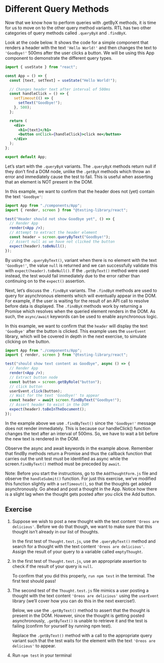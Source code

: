 # Different Query Methods

Now that we know how to perform queries with .getByX methods, it is time for us to move on to the other query method variants. RTL has two other categories of query methods called `.queryByX` and `.findByX`.

Look at the code below. It shows the code for a simple component that renders a header with the text `'Hello World!'` and then changes the text to `'Goodbye!'` 500ms after the user clicks a button. We will be using this App component to demonstrate the different query types.

```jsx
import { useState } from "react";

const App = () => {
  const [text, setText] = useState("Hello World!");

  // Changes header text after interval of 500ms
  const handleClick = () => {
    setTimeout(() => {
      setText("Goodbye!");
    }, 500);
  };

  return (
    <div>
      <h1>{text}</h1>
      <button onClick={handleClick}>click me</button>
    </div>
  );
};

export default App;
```

Let’s start with the `.queryByX` variants. The `.queryByX` methods return null if they don’t find a DOM node, unlike the `.getByX` methods which throw an error and immediately cause the test to fail. This is useful when asserting that an element is NOT present in the DOM.

In this example, we want to confirm that the header does not (yet) contain the text `'Goodbye'`:

```jsx
import App from "./components/App";
import { render, screen } from "@testing-library/react";

test("Header should not show Goodbye yet", () => {
  // Render App
  render(<App />);
  // Attempt to extract the header element
  const header = screen.queryByText("Goodbye!");
  // Assert null as we have not clicked the button
  expect(header).toBeNull();
});
```

By using the `.queryByText()`, variant when there is no element with the text `'Goodbye!'`, the value `null` is returned and we can successfully validate this with `expect(header).toBeNull()`. If the `.getByText()` method were used instead, the test would fail immediately due to the error rather than continuing on to the `expect()` assertion.

Next, let’s discuss the `.findByX` variants. The `.findByX` methods are used to query for asynchronous elements which will eventually appear in the DOM. For example, if the user is waiting for the result of an API call to resolve before data is displayed. The `.findByX` methods work by returning a Promise which resolves when the queried element renders in the DOM. As such, the `async/await` keywords can be used to enable asynchronous logic.

In this example, we want to confirm that the `header` will display the text `'Goodbye'` after the button is clicked. This example uses the `userEvent` library, which will be covered in depth in the next exercise, to simulate clicking on the button.

```jsx
import App from "./components/App";
import { render, screen } from "@testing-library/react";

test("should show text content as Goodbye", async () => {
  // Render App
  render(<App />);
  // Extract button node
  const button = screen.getByRole("button");
  // click button
  userEvent.click(button);
  // Wait for the text 'Goodbye!' to appear
  const header = await screen.findByText("Goodbye!");
  // Assert header to exist in the DOM
  expect(header).toBeInTheDocument();
});
```

In the example above we use `.findByText()` since the `'Goodbye!'` message does not render immediately. This is because our handleClick() function changes the text after an interval of 500ms. So, we have to wait a bit before the new text is rendered in the DOM.

Observe the async and await keywords in the example above. Remember that findBy methods return a Promise and thus the callback function that carries out the unit test must be identified as async while the screen.`findByText()` method must be preceded by `await`.

Note: Before you start the instructions, go to the `AddThoughtForm.js` file and observe the `handleSubmit()` function. For just this exercise, we’ve modified this function slightly with a `setTimeout()`, so that the thoughts get added asynchronously. Go ahead and post a thought in the App. Notice how there is a slight lag when the thought gets posted after you click the Add button.

## Exercise

1. Suppose we wish to post a new thought with the text content `'Oreos are delicious'`. Before we do that though, we want to make sure that this thought isn’t already in our list of thoughts.

   In the first test of `Thought.test.js`, use the `.queryByText()` method and search for a thought with the text content `'Oreos are delicious'`. Assign the result of your query to a variable called `emptyThought`.

2. In the first test of `Thought.test.js`, use an appropriate assertion to check if the result of your query is `null`.

   To confirm that you did this properly, `run npm test` in the terminal. The first test should pass!

3. The second test of the `Thought.test.js` file mimics a user posting a thought with the text content `'Oreos are delicious'` using the `userEvent` library (we’ll cover how you can do this in the next exercise!).

   Below, we use the `.getByText()` method to assert that the thought is present in the DOM. However, since the thought is getting posted asynchronously, `.getByText()` is unable to retrieve it and the test is failing (confirm for yourself by running npm test).

   Replace the `.getByText()` method with a call to the appropriate query variant such that the test waits for the element with the text `'Oreos are delicious'` to appear.

4. Run `npm test` in your terminal
